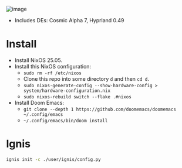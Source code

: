 ![image](https://github.com/jerbaroo/nixos/assets/6631452/a53036a8-82a4-4287-acfd-e6edaac9eb00)

- Includes DEs: Cosmic Alpha 7, Hyprland 0.49

# Install
- Install NixOS 25.05.
- Install this NixOS configuration:
  - `sudo rm -rf /etc/nixos`
  - Clone this repo into some directory `d` and then `cd d`.
  - `sudo nixos-generate-config --show-hardware-config > system/hardware-configuration.nix`
  - `sudo nixos-rebuild switch --flake .#nixos`
- Install Doom Emacs:
  - `git clone --depth 1 https://github.com/doomemacs/doomemacs ~/.config/emacs`
  - `~/.config/emacs/bin/doom install`

# Ignis

``` bash
ignis init -c ./user/ignis/config.py
```

